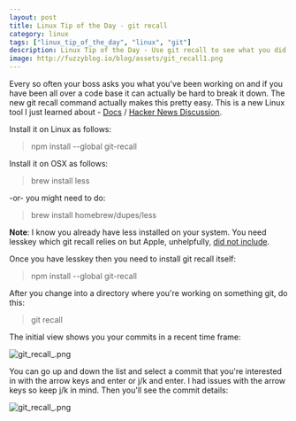 ```yaml
---
layout: post
title: Linux Tip of the Day - git recall
category: linux
tags: ["linux_tip_of_the_day", "linux", "git"]
description: Linux Tip of the Day - Use git recall to see what you did recently
image: http://fuzzyblog.io/blog/assets/git_recall1.png
---
```

Every so often your boss asks you what you've been working on and if you have been all over a code base it can actually be hard to break it down.  The new git recall command actually makes this pretty easy.  This is a new Linux tool I just learned about - [Docs](https://github.com/Fakerr/git-recall) / [Hacker News Discussion](https://news.ycombinator.com/item?id=13517486).

Install it on Linux as follows:

> npm install --global git-recall

Install it on OSX as follows:

> brew install less

-or- you might need to do:

> brew install homebrew/dupes/less

**Note**: I know you already have less installed on your system.  You need lesskey which git recall relies on but Apple, unhelpfully, [did not include](http://apple.stackexchange.com/questions/27269/is-less1-missing-lesskey-functionality).

Once you have lesskey then you need to install git recall itself:

> npm install --global git-recall

After you change into a directory where you're working on something git, do this:

> git recall

The initial view shows you your commits in a recent time frame:

![git_recall_.png](/blog/assets/git_recall1.png)

You can go up and down the list and select a commit that you're interested in with the arrow keys and enter or j/k and enter.  I had issues with the arrow keys so keep j/k in mind.  Then you'll see the commit details:

![git_recall_.png](/blog/assets/git_recall2.png)

